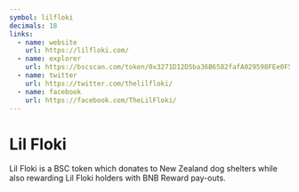 ```yaml
---
symbol: lilfloki
decimals: 18
links:
  - name: website
    url: https://lilfloki.com/
  - name: explorer
    url: https://bscscan.com/token/0x3271D12D5ba36B6582fafA029598FEe0F5F6Db35
  - name: twitter
    url: https://twitter.com/thelilfloki/
  - name: facebook
    url: https://facebook.com/TheLilFloki/
---
```


# Lil Floki

Lil Floki is a BSC token which donates to New Zealand dog shelters while also rewarding Lil Floki holders with BNB Reward pay-outs.
